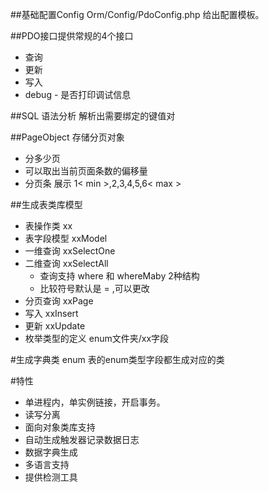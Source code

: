 ##基础配置Config
Orm/Config/PdoConfig.php 给出配置模板。

##PDO接口提供常规的4个接口
* 查询
* 更新
* 写入
* debug - 是否打印调试信息

##SQL 语法分析
解析出需要绑定的键值对


##PageObject 存储分页对象

* 分多少页
* 可以取出当前页面条数的偏移量
* 分页条 展示 1< min >,2,3,4,5,6< max >

##生成表类库模型

* 表操作类 xx
* 表字段模型 xxModel
* 一维查询 xxSelectOne
* 二维查询 xxSelectAll
    + 查询支持 where 和 whereMaby 2种结构
    + 比较符号默认是 = ,可以更改
* 分页查询 xxPage
* 写入 xxInsert
* 更新 xxUpdate
* 枚举类型的定义 enum文件夹/xx字段

#生成字典类 enum
表的enum类型字段都生成对应的类

#特性

+ 单进程内，单实例链接，开启事务。
+ 读写分离
+ 面向对象类库支持
+ 自动生成触发器记录数据日志
+ 数据字典生成
+ 多语言支持
+ 提供检测工具
